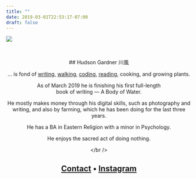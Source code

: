 ```yaml
---
title: ""
date: 2019-03-01T22:53:17-07:00
draft: false
---
```


![](/img/hudson-gardner.png#center)  

&nbsp;
<center>
## Hudson Gardner
川風  

... is fond of [writing](/posts), [walking](https://outdoorproject.com/users/hudson-gardner), [coding](https://github.com/rivrwind/), [reading](https://www.goodreads.com/user/show/5249361-hudson-gardner), cooking, and growing plants.

As of March 2019 he is finishing his first full-length  
book of writing — A Body of Water.

He mostly makes money through his digital skills, such as photography and writing, and also by farming, which he has been doing for the last three years.

He has a BA in Eastern Religion with a minor in Psychology.

He enjoys the sacred act of doing nothing.

</br />

## [Contact](mailto:hudsonlgardner@gmail.com) • [Instagram](http://instagram.com/rivrwind)
</center>
